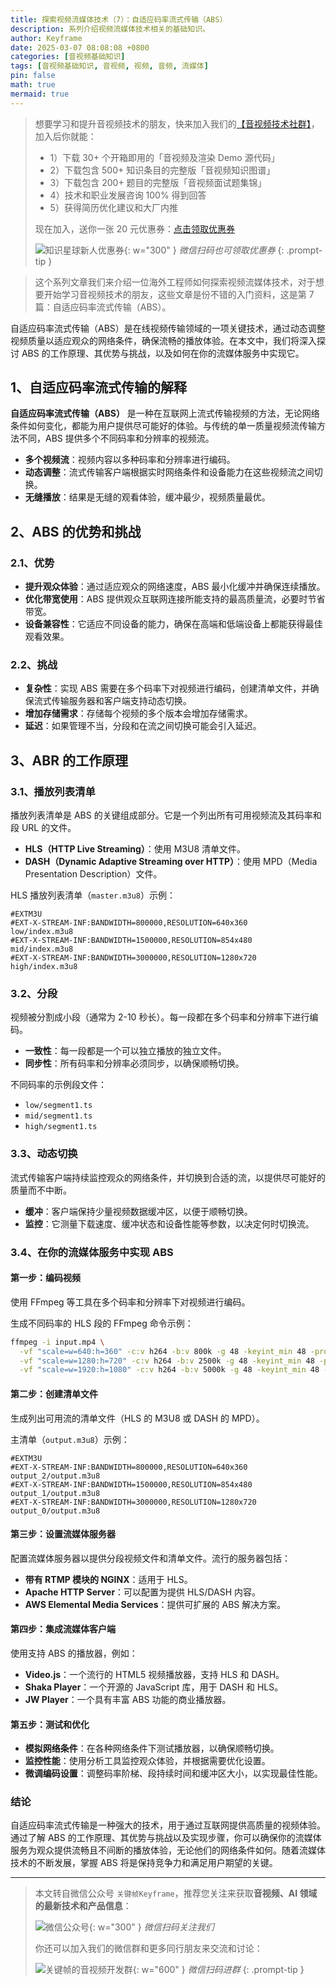 ```yaml
---
title: 探索视频流媒体技术（7）：自适应码率流式传输（ABS）
description: 系列介绍视频流媒体技术相关的基础知识。
author: Keyframe
date: 2025-03-07 08:08:08 +0800
categories: [音视频基础知识]
tags: [音视频基础知识, 音视频, 视频, 音频, 流媒体]
pin: false
math: true
mermaid: true
---
```


>想要学习和提升音视频技术的朋友，快来加入我们的<a href="https://t.zsxq.com/jRprT" target="_blank" rel="noopener noreferrer">【音视频技术社群】</a>，加入后你就能：
>
>- 1）下载 30+ 个开箱即用的「音视频及渲染 Demo 源代码」
>- 2）下载包含 500+ 知识条目的完整版「音视频知识图谱」
>- 3）下载包含 200+ 题目的完整版「音视频面试题集锦」
>- 4）技术和职业发展咨询 100% 得到回答
>- 5）获得简历优化建议和大厂内推
>  
>现在加入，送你一张 20 元优惠券：<a href="https://t.zsxq.com/jRprT" target="_blank" rel="noopener noreferrer">点击领取优惠券</a>
>
>![知识星球新人优惠券](assets/img/keyframe-zsxq-coupon.png){: w="300" }
>_微信扫码也可领取优惠券_
{: .prompt-tip }


>这个系列文章我们来介绍一位海外工程师如何探索视频流媒体技术，对于想要开始学习音视频技术的朋友，这些文章是份不错的入门资料，这是第 7 篇：自适应码率流式传输（ABS）。



自适应码率流式传输（ABS）是在线视频传输领域的一项关键技术，通过动态调整视频质量以适应观众的网络条件，确保流畅的播放体验。在本文中，我们将深入探讨 ABS 的工作原理、其优势与挑战，以及如何在你的流媒体服务中实现它。

## 1、自适应码率流式传输的解释

**自适应码率流式传输（ABS）** 是一种在互联网上流式传输视频的方法，无论网络条件如何变化，都能为用户提供尽可能好的体验。与传统的单一质量视频流传输方法不同，ABS 提供多个不同码率和分辨率的视频流。

- **多个视频流**：视频内容以多种码率和分辨率进行编码。
- **动态调整**：流式传输客户端根据实时网络条件和设备能力在这些视频流之间切换。
- **无缝播放**：结果是无缝的观看体验，缓冲最少，视频质量最优。

## 2、ABS 的优势和挑战

### 2.1、优势

- **提升观众体验**：通过适应观众的网络速度，ABS 最小化缓冲并确保连续播放。
- **优化带宽使用**：ABS 提供观众互联网连接所能支持的最高质量流，必要时节省带宽。
- **设备兼容性**：它适应不同设备的能力，确保在高端和低端设备上都能获得最佳观看效果。

### 2.2、挑战

- **复杂性**：实现 ABS 需要在多个码率下对视频进行编码，创建清单文件，并确保流式传输服务器和客户端支持动态切换。
- **增加存储需求**：存储每个视频的多个版本会增加存储需求。
- **延迟**：如果管理不当，分段和在流之间切换可能会引入延迟。

## 3、ABR 的工作原理

### 3.1、播放列表清单

播放列表清单是 ABS 的关键组成部分。它是一个列出所有可用视频流及其码率和段 URL 的文件。

- **HLS（HTTP Live Streaming）**：使用 M3U8 清单文件。
- **DASH（Dynamic Adaptive Streaming over HTTP）**：使用 MPD（Media Presentation Description）文件。

HLS 播放列表清单（`master.m3u8`）示例：

```plaintext
#EXTM3U
#EXT-X-STREAM-INF:BANDWIDTH=800000,RESOLUTION=640x360
low/index.m3u8
#EXT-X-STREAM-INF:BANDWIDTH=1500000,RESOLUTION=854x480
mid/index.m3u8
#EXT-X-STREAM-INF:BANDWIDTH=3000000,RESOLUTION=1280x720
high/index.m3u8
```

### 3.2、分段

视频被分割成小段（通常为 2-10 秒长）。每一段都在多个码率和分辨率下进行编码。

- **一致性**：每一段都是一个可以独立播放的独立文件。
- **同步性**：所有码率和分辨率必须同步，以确保顺畅切换。

不同码率的示例段文件：

- `low/segment1.ts`
- `mid/segment1.ts`
- `high/segment1.ts`

### 3.3、动态切换

流式传输客户端持续监控观众的网络条件，并切换到合适的流，以提供尽可能好的质量而不中断。

- **缓冲**：客户端保持少量视频数据缓冲区，以便于顺畅切换。
- **监控**：它测量下载速度、缓冲状态和设备性能等参数，以决定何时切换流。

### 3.4、在你的流媒体服务中实现 ABS

#### 第一步：编码视频

使用 FFmpeg 等工具在多个码率和分辨率下对视频进行编码。

生成不同码率的 HLS 段的 FFmpeg 命令示例：

```bash
ffmpeg -i input.mp4 \
  -vf "scale=w=640:h=360" -c:v h264 -b:v 800k -g 48 -keyint_min 48 -profile:v baseline -preset veryfast -c:a aac -b:a 128k -hls_time 4 -hls_playlist_type vod -hls_segment_filename 'low/segment%d.ts' low.m3u8 \
  -vf "scale=w=1280:h=720" -c:v h264 -b:v 2500k -g 48 -keyint_min 48 -profile:v main -preset veryfast -c:a aac -b:a 128k -hls_time 4 -hls_playlist_type vod -hls_segment_filename 'mid/segment%d.ts' mid.m3u8 \
  -vf "scale=w=1920:h=1080" -c:v h264 -b:v 5000k -g 48 -keyint_min 48 -profile:v high -preset veryfast -c:a aac -b:a 128k -hls_time 4 -hls_playlist_type vod -hls_segment_filename 'high/segment%d.ts' high.m3u8
```

#### 第二步：创建清单文件

生成列出可用流的清单文件（HLS 的 M3U8 或 DASH 的 MPD）。

主清单（`output.m3u8`）示例：

```plaintext
#EXTM3U
#EXT-X-STREAM-INF:BANDWIDTH=800000,RESOLUTION=640x360
output_2/output.m3u8
#EXT-X-STREAM-INF:BANDWIDTH=1500000,RESOLUTION=854x480
output_1/output.m3u8
#EXT-X-STREAM-INF:BANDWIDTH=3000000,RESOLUTION=1280x720
output_0/output.m3u8
```

#### 第三步：设置流媒体服务器

配置流媒体服务器以提供分段视频文件和清单文件。流行的服务器包括：

- **带有 RTMP 模块的 NGINX**：适用于 HLS。
- **Apache HTTP Server**：可以配置为提供 HLS/DASH 内容。
- **AWS Elemental Media Services**：提供可扩展的 ABS 解决方案。

#### 第四步：集成流媒体客户端

使用支持 ABS 的播放器，例如：

- **Video.js**：一个流行的 HTML5 视频播放器，支持 HLS 和 DASH。
- **Shaka Player**：一个开源的 JavaScript 库，用于 DASH 和 HLS。
- **JW Player**：一个具有丰富 ABS 功能的商业播放器。

#### 第五步：测试和优化

- **模拟网络条件**：在各种网络条件下测试播放器，以确保顺畅切换。
- **监控性能**：使用分析工具监控观众体验，并根据需要优化设置。
- **微调编码设置**：调整码率阶梯、段持续时间和缓冲区大小，以实现最佳性能。

### 结论

自适应码率流式传输是一种强大的技术，用于通过互联网提供高质量的视频体验。通过了解 ABS 的工作原理、其优势与挑战以及实现步骤，你可以确保你的流媒体服务为观众提供流畅且不间断的播放体验，无论他们的网络条件如何。随着流媒体技术的不断发展，掌握 ABS 将是保持竞争力和满足用户期望的关键。




---

> 本文转自微信公众号 `关键帧Keyframe`，推荐您关注来获取**音视频、AI 领域的最新技术和产品信息**：
>
>![微信公众号](assets/img/keyframe-mp.jpg){: w="300" }
>_微信扫码关注我们_
>
>你还可以加入我们的微信群和更多同行朋友来交流和讨论：
>
>![关键帧的音视频开发群](assets/img/av-wechat-group.jpg){: w="600" }
>_微信扫码进群_
{: .prompt-tip }

